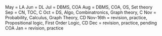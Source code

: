 May = LA
Jun = DL
Jul = DBMS, COA
Aug = DBMS, COA, OS, Set theory 
Sep = CN, TOC, C
Oct = DS, Algo, Combinatronics, Graph theory, C
Nov = Probability, Calculus, Graph Theory, CD
Nov-16th = revision, practice, Propositional logic, First Order Logic, CD
Dec = revision, practice, pending COA
Jan = revision, practice
